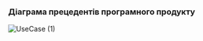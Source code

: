 ### Діаграма прецедентів програмного продукту


![UseCase (1)](https://github.com/oleksandrblazhko/ai-213-kirpikov/assets/100131883/14c6ad2a-3eb5-4f4d-ad8e-31f99a93da4c)
